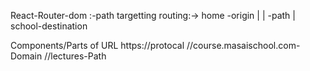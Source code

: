 React-Router-dom :-path targetting
routing:->
home  -origin
  |
  |   -path
  |
school-destination

Components/Parts of URL
https://protocal
      //course.masaischool.com-Domain
                                    //lectures-Path

